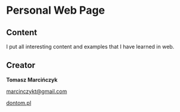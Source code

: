 # Personal Web Page## ContentI put all interesting content and examples that I have learned in web.## Creator**Tomasz Marcińczyk** [marcinczykt@gmail.com](marcinczykt@gmail.com)[dontom.pl](http://dontom.pl/)